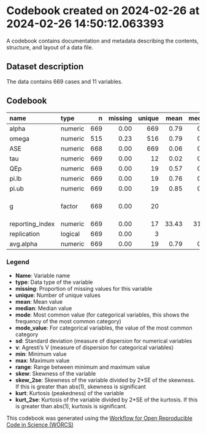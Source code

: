Codebook created on 2024-02-26 at 2024-02-26 14:50:12.063393
================

A codebook contains documentation and metadata describing the contents,
structure, and layout of a data file.

## Dataset description

The data contains 669 cases and 11 variables.

## Codebook

| name            | type    |   n | missing | unique |  mean | median |   mode | mode_value                 |    sd |    v |   min |   max | range |  skew | skew_2se |  kurt | kurt_2se |
|:----------------|:--------|----:|--------:|-------:|------:|-------:|-------:|:---------------------------|------:|-----:|------:|------:|------:|------:|---------:|------:|---------:|
| alpha           | numeric | 669 |    0.00 |    669 |  0.79 |   0.84 |   0.84 |                            |  0.16 |      |  0.00 |  0.97 |  0.97 | -2.25 |   -11.93 |  6.11 |    16.19 |
| omega           | numeric | 515 |    0.23 |    516 |  0.79 |   0.84 |   0.84 |                            |  0.16 |      |  0.00 |  0.97 |  0.97 | -2.36 |   -10.95 |  6.74 |    15.69 |
| ASE             | numeric | 668 |    0.00 |    669 |  0.06 |   0.05 |   0.05 |                            |  0.04 |      |  0.01 |  0.54 |  0.53 |  3.24 |    17.15 | 23.63 |    62.56 |
| tau             | numeric | 669 |    0.00 |     12 |  0.02 |   0.00 |   0.00 |                            |  0.03 |      |  0.00 |  0.11 |  0.11 |  1.59 |     8.42 |  2.14 |     5.68 |
| QEp             | numeric | 669 |    0.00 |     19 |  0.57 |   0.81 |   0.81 |                            |  0.42 |      |  0.00 |  1.00 |  1.00 | -0.38 |    -2.02 | -1.60 |    -4.25 |
| pi.lb           | numeric | 669 |    0.00 |     19 |  0.76 |   0.84 |   0.84 |                            |  0.19 |      | -0.01 |  0.94 |  0.96 | -2.39 |   -12.65 |  6.38 |    16.90 |
| pi.ub           | numeric | 669 |    0.00 |     19 |  0.85 |   0.87 |   0.87 |                            |  0.10 |      |  0.43 |  0.96 |  0.53 | -2.52 |   -13.36 |  7.99 |    21.17 |
| g               | factor  | 669 |    0.00 |     20 |       |        |  74.00 | Anderson et al. (2012), NA |       | 0.92 |       |       |       |       |          |       |          |
| reporting_index | numeric | 669 |    0.00 |     17 | 33.43 |  31.00 |  31.00 |                            | 14.90 |      | 10.00 | 73.00 | 63.00 |  0.29 |     1.56 | -0.30 |    -0.79 |
| replication     | logical | 669 |    0.00 |      3 |       |        | 489.00 | FALSE                      |       | 0.39 |       |       |       |       |          |       |          |
| avg.alpha       | numeric | 669 |    0.00 |     19 |  0.79 |   0.83 |   0.83 |                            |  0.14 |      |  0.20 |  0.95 |  0.75 | -2.37 |   -12.56 |  6.79 |    17.99 |

### Legend

- **Name**: Variable name
- **type**: Data type of the variable
- **missing**: Proportion of missing values for this variable
- **unique**: Number of unique values
- **mean**: Mean value
- **median**: Median value
- **mode**: Most common value (for categorical variables, this shows the
  frequency of the most common category)
- **mode_value**: For categorical variables, the value of the most
  common category
- **sd**: Standard deviation (measure of dispersion for numerical
  variables
- **v**: Agresti’s V (measure of dispersion for categorical variables)
- **min**: Minimum value
- **max**: Maximum value
- **range**: Range between minimum and maximum value
- **skew**: Skewness of the variable
- **skew_2se**: Skewness of the variable divided by 2\*SE of the
  skewness. If this is greater than abs(1), skewness is significant
- **kurt**: Kurtosis (peakedness) of the variable
- **kurt_2se**: Kurtosis of the variable divided by 2\*SE of the
  kurtosis. If this is greater than abs(1), kurtosis is significant.

This codebook was generated using the [Workflow for Open Reproducible
Code in Science (WORCS)](https://osf.io/zcvbs/)
